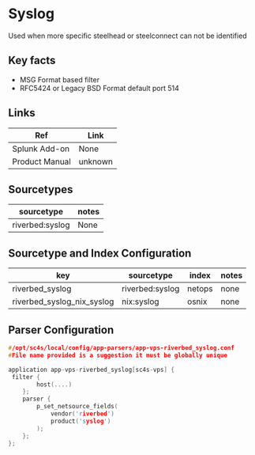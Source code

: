 # Syslog

Used when more specific steelhead or steelconnect can not be identified

## Key facts

* MSG Format based filter
* RFC5424 or Legacy BSD Format default port 514

## Links

| Ref            | Link                                                                                                    |
|----------------|---------------------------------------------------------------------------------------------------------|
| Splunk Add-on  | None                                    |
| Product Manual | unknown   |

## Sourcetypes

| sourcetype     | notes                                                                                                   |
|----------------|---------------------------------------------------------------------------------------------------------|
| riverbed:syslog        | None                                                                                                    |

## Sourcetype and Index Configuration

| key            | sourcetype     | index          | notes          |
|----------------|----------------|----------------|----------------|
| riverbed_syslog      | riverbed:syslog        | netops          | none          |
| riverbed_syslog_nix_syslog      | nix:syslog        | osnix          | none          |

## Parser Configuration

```c
#/opt/sc4s/local/config/app-parsers/app-vps-riverbed_syslog.conf
#File name provided is a suggestion it must be globally unique

application app-vps-riverbed_syslog[sc4s-vps] {
 filter {      
        host(....)
    }; 
    parser { 
        p_set_netsource_fields(
            vendor('riverbed')
            product('syslog')
        ); 
    };   
};

```

